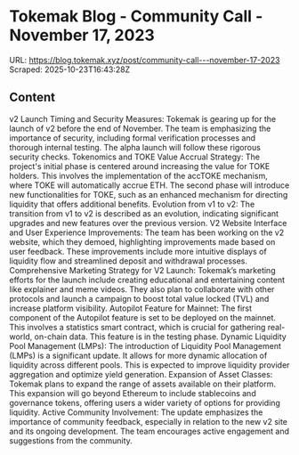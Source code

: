 # Tokemak Blog - Community Call - November 17, 2023

URL: https://blog.tokemak.xyz/post/community-call---november-17-2023
Scraped: 2025-10-23T16:43:28Z

## Content

v2 Launch Timing and Security Measures: Tokemak is gearing up for the launch of v2 before the end of November. The team is emphasizing the importance of security, including formal verification processes and thorough internal testing. The alpha launch will follow these rigorous security checks.
Tokenomics and TOKE Value Accrual Strategy: The project's initial phase is centered around increasing the value for TOKE holders. This involves the implementation of the accTOKE mechanism, where TOKE will automatically accrue ETH. The second phase will introduce new functionalities for TOKE, such as an enhanced mechanism for directing liquidity that offers additional benefits.
Evolution from v1 to v2: The transition from v1 to v2 is described as an evolution, indicating significant upgrades and new features over the previous version.
V2 Website Interface and User Experience Improvements: The team has been working on the v2 website, which they demoed, highlighting improvements made based on user feedback. These improvements include more intuitive displays of liquidity flow and streamlined deposit and withdrawal processes.
Comprehensive Marketing Strategy for V2 Launch: Tokemak’s marketing efforts for the launch include creating educational and entertaining content like explainer and meme videos. They also plan to collaborate with other protocols and launch a campaign to boost total value locked (TVL) and increase platform visibility.
Autopilot Feature for Mainnet: The first component of the Autopilot feature is set to be deployed on the mainnet. This involves a statistics smart contract, which is crucial for gathering real-world, on-chain data. This feature is in the testing phase.
Dynamic Liquidity Pool Management (LMPs): The introduction of Liquidity Pool Management (LMPs) is a significant update. It allows for more dynamic allocation of liquidity across different pools. This is expected to improve liquidity provider aggregation and optimize yield generation.
Expansion of Asset Classes: Tokemak plans to expand the range of assets available on their platform. This expansion will go beyond Ethereum to include stablecoins and governance tokens, offering users a wider variety of options for providing liquidity.
Active Community Involvement: The update emphasizes the importance of community feedback, especially in relation to the new v2 site and its ongoing development. The team encourages active engagement and suggestions from the community.

‍